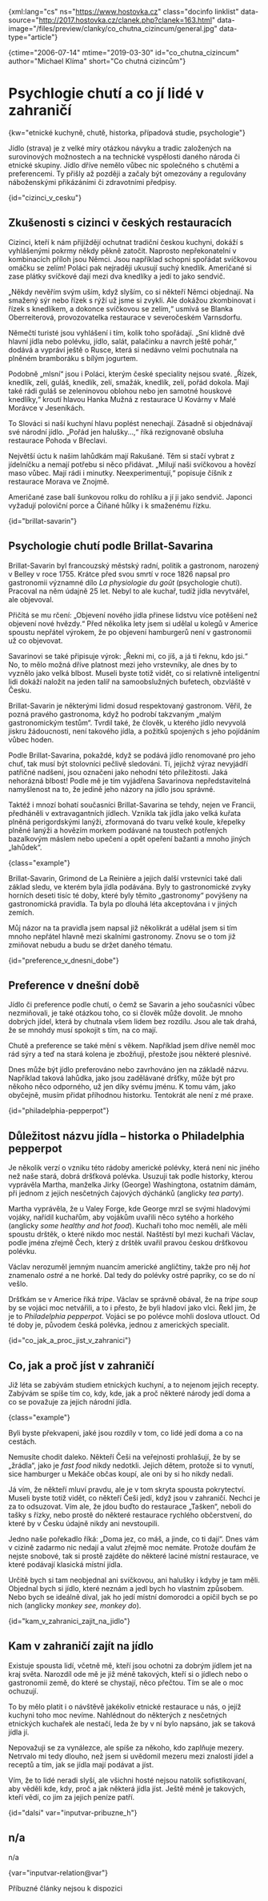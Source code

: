 
{xml:lang="cs" ns="https://www.hostovka.cz" class="docinfo linklist" data-source="http://2017.hostovka.cz/clanek.php?clanek=163.html" data-image="/files/preview/clanky/co\_chutna\_cizincum/general.jpg" data-type="article"}

{ctime="2006-07-14" mtime="2019-03-30" id="co\_chutna\_cizincum" author="Michael Klíma" short="Co chutná cizincům"}

# Psychlogie chutí a co jí lidé v zahraničí

<!-- generated attribute kw by user_udpatekw.sh on 2020-05-07, do not edit -->

{kw="etnické kuchyně, chutě, historka, případová studie, psychologie"}

Jídlo (strava) je z velké míry otázkou návyku a tradic založených na surovinových možnostech a na technické vyspělosti daného národa či etnické skupiny. Jídlo dříve nemělo vůbec nic společného s chutěmi a preferencemi. Ty přišly až později a začaly být omezovány a regulovány náboženskými přikázáními či zdravotními předpisy.

{id="cizinci\_v\_cesku"}

## Zkušenosti s cizinci v českých restauracích

Cizinci, kteří k nám přijíždějí ochutnat tradiční českou kuchyni, dokáží s vyhlášenými pokrmy někdy pěkně zatočit. Naprosto nepřekonatelní v kombinacích příloh jsou Němci. Jsou například schopni spořádat svíčkovou omáčku se zelím! Poláci pak nejraději ukusují suchý knedlík. Američané si zase plátky svíčkové dají mezi dva knedlíky a jedí to jako sendvič.

„Někdy nevěřím svým uším, když slyším, co si někteří Němci objednají. Na smažený sýr nebo řízek s rýží už jsme si zvykli. Ale dokážou zkombinovat i řízek s knedlíkem, a dokonce svíčkovou se zelím,“ usmívá se Blanka Oberreiterová, provozovatelka restaurace v severočeském Varnsdorfu.

Němečtí turisté jsou vyhlášení i tím, kolik toho spořádají. „Sní klidně dvě hlavní jídla nebo polévku, jídlo, salát, palačinku a navrch ještě pohár,“ dodává a vypráví ještě o Rusce, která si nedávno velmi pochutnala na plněném bramboráku s bílým jogurtem.

Podobně „mlsní“ jsou i Poláci, kterým české speciality nejsou svaté. „Řízek, knedlík, zelí, guláš, knedlík, zelí, smažák, knedlík, zelí, pořád dokola. Mají také rádi guláš se zeleninovou oblohou nebo jen samotné houskové knedlíky,“ kroutí hlavou Hanka Mužná z restaurace U Kovárny v Malé Morávce v Jeseníkách.

To Slováci si naší kuchyní hlavu poplést nenechají. Zásadně si objednávají své národní jídlo. „Pořád jen halušky…,“ říká rezignovaně obsluha restaurace Pohoda v Břeclavi.

Největší úctu k našim lahůdkám mají Rakušané. Těm si stačí vybrat z jídelníčku a nemají potřebu si něco přidávat. „Milují naši svíčkovou a hovězí maso vůbec. Mají rádi i minutky. Neexperimentují,“ popisuje číšník z restaurace Morava ve Znojmě.

Američané zase balí šunkovou rolku do rohlíku a jí ji jako sendvič. Japonci vyžadují poloviční porce a Číňané hůlky i k smaženému řízku.

{id="brillat-savarin"}

## Psychologie chutí podle Brillat-Savarina

Brillat-Savarin byl francouzský městský radní, politik a gastronom, narozený v Belley v roce 1755. Krátce před svou smrtí v roce 1826 napsal pro gastronomii významné dílo _La physiologie du goût_ (psychologie chuti). Pracoval na něm údajně 25 let. Nebyl to ale kuchař, tudíž jídla nevytvářel, ale objevoval.

Přičítá se mu rčení: „Objevení nového jídla přinese lidstvu více potěšení než objevení nové hvězdy.“ Před několika lety jsem si udělal u kolegů v Americe spoustu nepřátel výrokem, že po objevení hamburgerů není v gastronomii už co objevovat.

Savarinovi se také připisuje výrok: „Řekni mi, co jíš, a já ti řeknu, kdo jsi.“ No, to mělo možná dříve platnost mezi jeho vrstevníky, ale dnes by to vyznělo jako velká blbost. Museli byste totiž vidět, co si relativně inteligentní lidi dokáží naložit na jeden talíř na samoobslužných bufetech, obzvláště v Česku.

Brillat-Savarin je některými lidmi dosud respektovaný gastronom. Věřil, že pozná pravého gastronoma, když ho podrobí takzvaným „malým gastronomickým testům“. Tvrdil také, že člověk, u kterého jídlo nevyvolá jiskru žádoucnosti, není takového jídla, a požitků spojených s jeho pojídáním vůbec hoden.

Podle Brillat-Savarina, pokaždé, když se podává jídlo renomované pro jeho chuť, tak musí být stolovníci pečlivě sledováni. Ti, jejichž výraz nevyjádří patřičné nadšení, jsou označeni jako nehodní této příležitosti. Jaká nehorázná blbost! Podle mě je tím vyjádřena Savarinova nepředstavitelná namyšlenost na to, že jedině jeho názory na jídlo jsou správné.

Taktéž i mnozí bohatí současníci Brillat-Savarina se tehdy, nejen ve Francii, předháněli v extravagantních jídlech. Vznikla tak jídla jako velká kuřata plněná perigordskými lanýži, zformovaná do tvaru velké koule, křepelky plněné lanýži a hovězím morkem podávané na toustech potřených bazalkovým máslem nebo upečení a opět opeření bažanti a mnoho jiných „lahůdek“.

{class="example"}

Brillat-Savarin, Grimond de La Reinière a jejich další vrstevníci také dali základ sledu, ve kterém byla jídla podávána. Byly to gastronomické zvyky horních deseti tisíc té doby, které byly těmito „gastronomy“ povýšeny na gastronomická pravidla. Ta byla po dlouhá léta akceptována i v jiných zemích.

Můj názor na ta pravidla jsem napsal již několikrát a udělal jsem si tím mnoho nepřátel hlavně mezi skalními gastronomy. Znovu se o tom již zmiňovat nebudu a budu se držet daného tématu.

{id="preference\_v\_dnesni_dobe"}

## Preference v dnešní době

Jídlo či preference podle chutí, o čemž se Savarin a jeho současníci vůbec nezmiňovali, je také otázkou toho, co si člověk může dovolit. Je mnoho dobrých jídel, která by chutnala všem lidem bez rozdílu. Jsou ale tak drahá, že se mnohdy musí spokojit s tím, na co mají.

Chutě a preference se také mění s věkem. Například jsem dříve neměl moc rád sýry a teď na stará kolena je zbožňuji, přestože jsou některé plesnivé.

Dnes může být jídlo preferováno nebo zavrhováno jen na základě názvu. Například taková lahůdka, jako jsou zadělávané dršťky, může být pro někoho něco odporného, už jen díky svému jménu. K tomu vám, jako obyčejně, musím přidat příhodnou historku. Tentokrát ale není z mé praxe.

{id="philadelphia-pepperpot"}

## Důležitost názvu jídla – historka o Philadelphia pepperpot

Je několik verzí o vzniku této rádoby americké polévky, která není nic jiného než naše stará, dobrá dršťková polévka. Usuzuji tak podle historky, kterou vyprávěla Martha, manželka Jirky (George) Washingtona, ostatním dámám, při jednom z jejich nesčetných čajových dýchánků (anglicky _tea party_).

Martha vyprávěla, že u Valey Forge, kde George mrzl se svými hladovými vojáky, nařídil kuchařům, aby vojákům uvařili něco sytého a horkého (anglicky _some healthy and hot food_). Kuchaři toho moc neměli, ale měli spoustu drštěk, o které nikdo moc nestál. Naštěstí byl mezi kuchaři Václav, podle jména zřejmě Čech, který z drštěk uvařil pravou českou dršťkovou polévku.

Václav nerozuměl jemným nuancím americké angličtiny, takže pro něj _hot_ znamenalo _ostré_ a ne horké. Dal tedy do polévky ostré papriky, co se do ní vešlo.

Dršťkám se v Americe říká _tripe_. Václav se správně obával, že na _tripe soup_ by se vojáci moc netvářili, a to i přesto, že byli hladoví jako vlci. Řekl jim, že je to _Philadelphia pepperpot_. Vojáci se po polévce mohli doslova utlouct. Od té doby je, původem česká polévka, jednou z amerických specialit.

{id="co\_jak\_a\_proc\_jist\_v\_zahranici"}

## Co, jak a proč jíst v zahraničí

Již léta se zabývám studiem etnických kuchyní, a to nejenom jejich recepty. Zabývám se spíše tím co, kdy, kde, jak a proč některé národy jedí doma a co se považuje za jejich národní jídla.

{class="example"}

Byli byste překvapeni, jaké jsou rozdíly v tom, co lidé jedí doma a co na cestách.

Nemusíte chodit daleko. Někteří Češi na veřejnosti prohlašují, že by se „žrádla“, jako je _fast food_ nikdy nedotkli. Jejich dětem, protože si to vynutí, sice hamburger u Mekáče občas koupí, ale oni by si ho nikdy nedali.

Já vím, že někteří mluví pravdu, ale je v tom skryta spousta pokrytectví. Museli byste totiž vidět, co někteří Češi jedí, když jsou v zahraničí. Nechci je za to odsuzovat. Vím ale, že jdou buďto do restaurace „Tašken“, neboli do tašky s řízky, nebo prostě do některé restaurace rychlého občerstvení, do které by v Česku údajně nikdy ani nevstoupili.

Jedno naše pořekadlo říká: „Doma jez, co máš, a jinde, co ti dají“. Dnes vám v cizině zadarmo nic nedají a valut zřejmě moc nemáte. Protože doufám že nejste snobové, tak si prostě zajděte do některé laciné místní restaurace, ve které podávají klasická místní jídla.

Určitě bych si tam neobjednal ani svíčkovou, ani halušky i kdyby je tam měli. Objednal bych si jídlo, které neznám a jedl bych ho vlastním způsobem. Nebo bych se ideálně díval, jak ho jedí místní domorodci a opičil bych se po nich (anglicky _monkey see, monkey do_).

{id="kam\_v\_zahranici\_zajit\_na_jidlo"}

## Kam v zahraničí zajít na jídlo

Existuje spousta lidí, včetně mě, kteří jsou ochotni za dobrým jídlem jet na kraj světa. Narozdíl ode mě je již méně takových, kteří si o jídlech nebo o gastronomii země, do které se chystají, něco přečtou. Tím se ale o moc ochuzují.

To by mělo platit i o návštěvě jakékoliv etnické restaurace u nás, o jejíž kuchyni toho moc nevíme. Nahlédnout do některých z nesčetných etnických kuchařek ale nestačí, leda že by v ní bylo napsáno, jak se taková jídla jí.

Nepovažuji se za vynálezce, ale spíše za někoho, kdo zaplňuje mezery. Netrvalo mi tedy dlouho, než jsem si uvědomil mezeru mezi znalostí jídel a receptů a tím, jak se jídla mají podávat a jíst.

Vím, že to lidé neradi slyší, ale všichni hosté nejsou natolik sofistikovaní, aby věděli kde, kdy, proč a jak některá jídla jíst. Ještě méně je takových, kteří vědí, co jim za jejich peníze patří.

{id="dalsi" var="inputvar-pribuzne_h"}

## n/a

n/a

{var="inputvar-relation@var"}

Příbuzné články nejsou k dispozici

